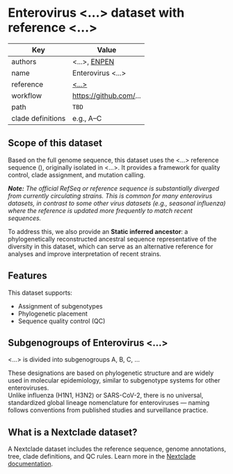 # Enterovirus <...> dataset with reference <...>

| Key                  | Value                                                                 |
|----------------------|-----------------------------------------------------------------------|
| authors              | <...>, [ENPEN](https://escv.eu/european-non-polio-enterovirus-network-enpen/)                                                 |
| name                 | Enterovirus <...>                                                       |
| reference            | [<...>](https://www.ncbi.nlm.nih.gov/nuccore/<...>)         |
| workflow             | https://github.com/...                          |
| path                 | `TBD`                                                                 |
| clade definitions    |  e.g., A–C                                                                  |

## Scope of this dataset

Based on the full genome sequence, this dataset uses the <...> reference sequence (<GenBank Link>), originally isolated in <...>. It provides a framework for quality control, clade assignment, and mutation calling.

***Note:** The official RefSeq or reference sequence is substantially diverged from currently circulating strains. This is common for many enterovirus datasets, in contrast to some other virus datasets (e.g., seasonal influenza) where the reference is updated more frequently to match recent sequences.*

To address this, we also provide an **Static inferred ancestor**: a phylogenetically reconstructed ancestral sequence representative of the diversity in this dataset, which can serve as an alternative reference for analyses and improve interpretation of recent strains.

## Features

This dataset supports:

- Assignment of subgenotypes
- Phylogenetic placement
- Sequence quality control (QC)


## Subgenogroups of Enterovirus <...>

<...> is divided into subgenogroups A, B, C, ... 

These designations are based on phylogenetic structure and are widely used in molecular epidemiology, similar to subgenotype systems for other enteroviruses.  
Unlike influenza (H1N1, H3N2) or SARS-CoV-2, there is no universal, standardized global lineage nomenclature for enteroviruses — naming follows conventions from published studies and surveillance practice.

## What is a Nextclade dataset?

A Nextclade dataset includes the reference sequence, genome annotations, tree, clade definitions, and QC rules. Learn more in the [Nextclade documentation](https://docs.nextstrain.org/projects/nextclade/en/stable/user/datasets.html).